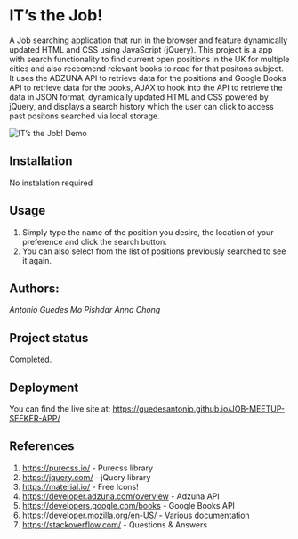 # IT’s the Job!

A Job searching application that run in the browser and feature dynamically updated HTML and CSS using JavaScript (jQuery). This project is a app with search functionality to find current open positions in the UK for multiple cities and also reccomend relevant books to read for that positons subject. It uses the ADZUNA API to retrieve data for the positions and Google Books API to retrieve data for the books, AJAX to hook into the API to retrieve the data in JSON format, dynamically updated HTML and CSS powered by jQuery, and displays a search history which the user can click to access past positons searched via local storage.

![IT’s the Job! Demo](#)

## Installation
No instalation required

## Usage
1. Simply type the name of the position you desire, the location of your preference and click the search button.
2. You can also select from the list of positions previously searched to see it again.

## Authors:
 _Antonio Guedes_
 _Mo Pishdar_
 _Anna Chong_
 

## Project status
Completed.

## Deployment
You can find the live site at: https://guedesantonio.github.io/JOB-MEETUP-SEEKER-APP/

## References
1. https://purecss.io/ - Purecss library
2. https://jquery.com/ - jQuery library
3. https://material.io/ - Free Icons!
4. https://developer.adzuna.com/overview - Adzuna API
5. https://developers.google.com/books - Google Books API
6. https://developer.mozilla.org/en-US/ - Various documentation
7. https://stackoverflow.com/ - Questions & Answers

